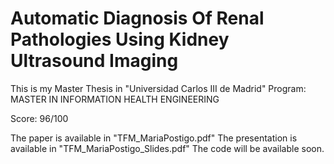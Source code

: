 # Automatic Diagnosis Of Renal Pathologies Using Kidney Ultrasound Imaging

This is my Master Thesis in "Universidad Carlos III de Madrid"
Program: MASTER IN INFORMATION HEALTH ENGINEERING

Score: 96/100

The paper is available in "TFM_MariaPostigo.pdf"
The presentation is available in "TFM_MariaPostigo_Slides.pdf"
The code will be available soon.
